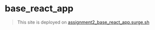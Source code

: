 # base_react_app
> This site is deployed on [assignment2_base_react_app.surge.sh](assignment2_base_react_app.surge.sh)